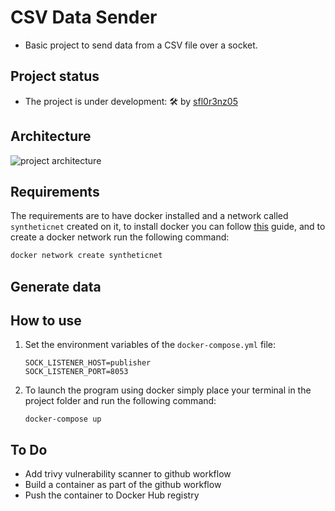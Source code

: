 # CSV Data Sender

- Basic project to send data from a CSV file over a socket.

## Project status

- The project is under development: 🛠 by [sfl0r3nz05](sfigueroa@ceit.es)

## Architecture

![project architecture]()

## Requirements

The requirements are to have docker installed and a network called `syntheticnet` created on it, to install docker you can follow [this](https://docs.docker.com/engine/install/) guide, and to create a docker network run the following command:

```bash
docker network create syntheticnet
```

## Generate data

## How to use

1. Set the environment variables of the `docker-compose.yml` file:

    ```console
    SOCK_LISTENER_HOST=publisher
    SOCK_LISTENER_PORT=8053
    ```

2. To launch the program using docker simply place your terminal in the project folder and run the following command:

    ```console
    docker-compose up
    ```

## To Do

- Add trivy vulnerability scanner to github workflow
- Build a container as part of the github workflow
- Push the container to Docker Hub registry
